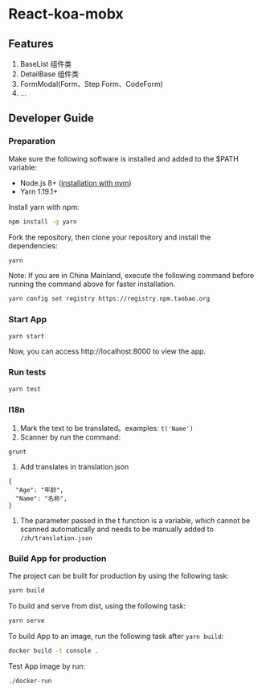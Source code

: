 # React-koa-mobx

## Features

1. BaseList 组件类
1. DetailBase 组件类
1. FormModal(Form、Step Form、CodeForm)
1. ...

## Developer Guide

### Preparation

Make sure the following software is installed and added to the \$PATH variable:

- Node.js 8+ ([installation with nvm](https://github.com/creationix/nvm#usage))
- Yarn 1.19.1+

Install yarn with npm:

```sh
npm install -g yarn
```

Fork the repository, then clone your repository and install the dependencies:

```sh
yarn
```

Note: If you are in China Mainland, execute the following command before running the command above for faster installation.

```sh
yarn config set registry https://registry.npm.taobao.org
```

### Start App

```sh
yarn start
```

Now, you can access http://localhost:8000 to view the app.

### Run tests

```sh
yarn test
```

### I18n

1. Mark the text to be translated。examples: <code>t('Name')</code>
1. Scanner by run the command:

````
grunt
````

1. Add translates in translation.json

```
{
  "Age": "年龄",
  "Name": "名称",
}
```

1. The parameter passed in the t function is a variable, which cannot be scanned automatically and needs to be manually added to <code>/zh/translation.json</code>

### Build App for production

The project can be built for production by using the following task:

```sh
yarn build
```

To build and serve from dist, using the following task:

```sh
yarn serve
```

To build App to an image, run the following task after `yarn build`:

```sh
docker build -t console .
```

Test App image by run:

```sh
./docker-run
```


